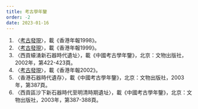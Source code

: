 ```yaml
---
title: 考古學年鑒
order: -2
date: 2023-01-16
---
```

<adsense></adsense>

1. 〈[考古發現](https://www.yearbook.gov.hk/1998/cwww/23/2301/index.htm)〉，載《香港年報1998》。
2. 〈[考古發現](https://www.yearbook.gov.hk/1999/b5/23/23_01.htm)〉，載《香港年報1999》。
3. 〈西貢蠔湧新石器時代遺址〉，載《中國考古學年鑒》，北京：文物出版社，2002年，第422-423頁。
4. 〈[考古發現](https://www.yearbook.gov.hk/2002/chtml/c21-frame.htm)〉，載《香港年報2002》。
5. 〈香港石器時代遺存〉，載《中國考古學年鑒》，北京：文物出版社，2003年，第387頁。
6. 〈西貢區沙下新石器時代至明清時期遺址〉，載《中國考古學年鑒》，北京：文物出版社，2003年，第387-388頁。